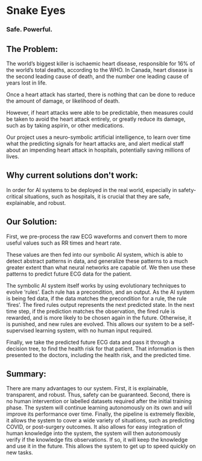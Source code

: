 # Snake Eyes

### Safe. Powerful.

## The Problem:
The world’s biggest killer is ischaemic heart disease, responsible for 16% of the world’s total deaths, according to the WHO. In Canada, heart disease is the second leading cause of death, and the number one leading cause of years lost in life. 

Once a heart attack has started, there is nothing that can be done to reduce the amount of damage, or likelihood of death. 

However, if heart attacks were able to be predictable, then measures could be taken to avoid the heart attack entirely, or greatly reduce its damage, such as by taking aspirin, or other medications. 

Our project uses a neuro-symbolic artificial intelligence, to learn over time what the predicting signals for heart attacks are, and alert medical staff about an impending heart attack in hospitals, potentially saving millions of lives.


## Why current solutions don't work:
In order for AI systems to be deployed in the real world, especially in safety-critical situations, such as hospitals, it is crucial that they are safe, explainable, and robust.


## Our Solution:
First, we pre-process the raw ECG waveforms and convert them to more useful values such as RR times and heart rate. 

These values are then fed into our symbolic AI system, which is able to detect abstract patterns in data, and generalize these patterns to a much greater extent than what neural networks are capable of. We then use these patterns to predict future ECG data for the patient. 

The symbolic AI system itself works by using evolutionary techniques to evolve ‘rules’. Each rule has a precondition, and an output. As the AI system is being fed data, if the data matches the precondition for a rule, the rule ‘fires’. The fired rules output represents the next predicted state. In the next time step, if the prediction matches the observation, the fired rule is rewarded, and is more likely to be chosen again in the future. Otherwise, it is punished, and new rules are evolved. This allows our system to be a self-supervised learning system, with no human input required.

Finally, we take the predicted future ECG data and pass it through a decision tree, to find the health risk for that patient. That information is then presented to the doctors, including the health risk, and the predicted time.

## Summary:
There are many advantages to our system. First, it is explainable, transparent, and robust. Thus, safety can be guaranteed. Second, there is no human intervention or labelled datasets required after the initial training phase. The system will continue learning autonomously on its own and will improve its performance over time. Finally, the pipeline is extremely flexible, it allows the system to cover a wide variety of situations, such as predicting COVID, or post-surgery outcomes. It also allows for easy integration of human knowledge into the system, the system will then autonomously verify if the knowledge fits observations. If so, it will keep the knowledge and use it in the future. This allows the system to get up to speed quickly on new tasks.

